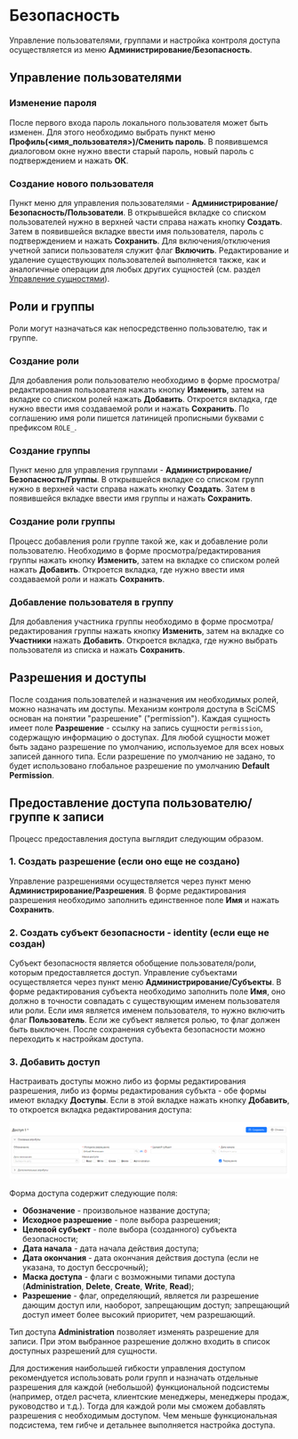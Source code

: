 # Безопасность

Управление пользователями, группами и настройка контроля доступа осуществляется из меню **Администрирование/Безопасность**.

## Управление пользователями

### Изменение пароля

После первого входа пароль локального пользователя может быть изменен. Для этого необходимо выбрать пункт меню **Профиль(<имя_пользователя>)/Сменить пароль**.
В появившемся диалоговом окне нужно ввести старый пароль, новый пароль с подтверждением и нажать **ОК**.

### Создание нового пользователя

Пункт меню для управления пользователями - **Администрирование/Безопасность/Пользователи**.
В открывшейся вкладке со списком пользователей нужно в верхней части справа нажать кнопку **Создать**.
Затем в появившейся вкладке ввести имя пользователя, пароль с подтверждением и нажать **Сохранить**.
Для включения/отключения учетной записи пользователя служит флаг **Включить**.
Редактирование и удаление существующих пользователей выполняется также, как и аналогичные операции для любых других сущностей (см. раздел [Управление сущностями](item_management.md)).

## Роли и группы

Роли могут назначаться как непосредственно пользователю, так и группе.

### Создание роли

Для добавления роли пользователю необходимо в форме просмотра/редактирования пользователя нажать кнопку **Изменить**, затем на вкладке со списком ролей нажать **Добавить**.
Откроется вкладка, где нужно ввести имя создаваемой роли и нажать **Сохранить**. По соглашению имя роли пишется латиницей прописными буквами с префиксом `ROLE_`.

### Создание группы

Пункт меню для управления группами - **Администрирование/Безопасность/Группы**.
В открывшейся вкладке со списком групп нужно в верхней части справа нажать кнопку **Создать**.
Затем в появившейся вкладке ввести имя группы и нажать **Сохранить**.

### Создание роли группы

Процесс добавления роли группе такой же, как и добавление роли пользователю.
Необходимо в форме просмотра/редактирования группы нажать кнопку **Изменить**, затем на вкладке со списком ролей нажать **Добавить**.
Откроется вкладка, где нужно ввести имя создаваемой роли и нажать **Сохранить**.

### Добавление пользователя в группу

Для добавления участника группы необходимо в форме просмотра/редактирования группы нажать кнопку **Изменить**, затем на вкладке со **Участники** нажать **Добавить**.
Откроется вкладка, где нужно выбрать пользователя из списка и нажать **Сохранить**.

## Разрешения и доступы

После создания пользователей и назначения им необходимых ролей, можно назначать им доступы.
Механизм контроля доступа в SciCMS основан на понятии "разрешение" ("permission").
Каждая сущность имеет поле **Разрешение** - ссылку на запись сущности `permission`, содержащую информацию о доступах.
Для любой сущности может быть задано разрешение по умолчанию, используемое для всех новых записей данного типа.
Если разрешение по умолчанию не задано, то будет использовано глобальное разрешение по умолчанию **Default Permission**.

## Предоставление доступа пользователю/группе к записи

Процесс предоставления доступа выглядит следующим образом.

### 1. Создать разрешение (если оно еще не создано)

Управление разрешениями осуществляется через пункт меню **Администрирование/Разрешения**.
В форме редактирования разрешения необходимо заполнить единственное поле **Имя** и нажать **Сохранить**.

### 2. Создать субъект безопасности - identity (если еще не создан)

Субъект безопасностя является обобщение пользователя/роли, которым предоставляется доступ.
Управление субъектами осуществляется через пункт меню **Администрирование/Субъекты**.
В форме редактирования субъекта необходимо заполнить поле **Имя**, оно должно в точности совпадать с существующим именем пользователя или роли.
Если имя является именем пользователя, то нужно включить флаг **Пользователь**.
Если же субъект является ролью, то флаг должен быть выключен. После сохранения субъекта безопасности можно переходить к настройкам доступа.

### 3. Добавить доступ

Настраивать доступы можно либо из формы редактирования разрешения, либо из формы редактирования субъкта - обе формы имеют вкладку **Доступы**.
Если в этой вкладке нажать кнопку **Добавить**, то откроется вкладка редактирования доступа:

![Создание доступа](img/access_creating.png "Создание доступа")

Форма доступа содержит следующие поля:
- **Обозначение** - произвольное название доступа;
- **Исходное разрешение** - поле выбора разрешения;
- **Целевой субъект** - поле выбора (созданного) субъекта безопасности;
- **Дата начала** - дата начала действия доступа;
- **Дата окончания** - дата окончания действия доступа (если не указана, то доступ бессрочный);
- **Маска доступа** - флаги с возможными типами доступа (**Administration**, **Delete**, **Create**, **Write**, **Read**);
- **Разрешение** - флаг, определяющий, является ли разрешение дающим доступ или, наоборот, запрещающим доступ; запрещающий доступ имеет более высокий приоритет, чем разрешающий.

Тип доступа **Administration** позволяет изменять разрешение для записи.
При этом выбранное разрешение должно входить в список доступных разрешений для сущности.

Для достижения наибольшей гибкости управления доступом рекомендуется использовать роли групп и назначать отдельные разрешения для каждой (небольшой) функциональной подсистемы (например, отдел расчета, клиентские менеджеры, менеджеры продаж, руководство и т.д.).
Тогда для каждой роли мы сможем добавлять разрешения с необходимым доступом.
Чем меньше функциональная подсистема, тем гибче и детальнее выполняется настройка доступа.
